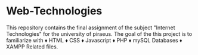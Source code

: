 # Web-Technologies
This repository contains the final assignment of the subject "Internet Technologies" for the university of piraeus.
The goal of the this project is to familiarize with  ♦ HTML ♦ CSS ♦ Javascript ♦ PHP ♦ mySQL Databases ♦ XAMPP Related files.

